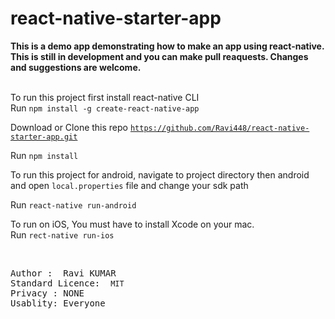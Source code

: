 # react-native-starter-app

<strong>
  This is a demo app demonstrating how to make an app using react-native. This is still in development and you can make pull     reaquests. Changes and suggestions are welcome.  
</strong>
<br/><br/>

To run this project first install react-native CLI <br/>
Run <code>npm install -g create-react-native-app</code>

Download or Clone this repo <code>https://github.com/Ravi448/react-native-starter-app.git</code>

Run <code>npm install</code>

To run this project for android, navigate to project directory then android and open <code>local.properties</code> file and change your 
sdk path<br/>

Run <code>react-native run-android</code><br/>

To run on iOS, You must have to install Xcode on your mac.<br/>
Run <code>rect-native run-ios</code>



<br/>

<pre>
Author :  <caption>Ravi KUMAR<caption>
Standard Licence:  <code>MIT</code>
Privacy : NONE
Usablity: Everyone
</pre>
